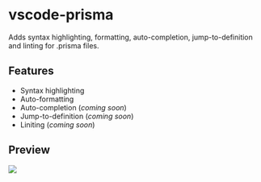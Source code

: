 # vscode-prisma

Adds syntax highlighting, formatting, auto-completion, jump-to-definition and linting for .prisma files.

## Features

- Syntax highlighting
- Auto-formatting
- Auto-completion (_coming soon_)
- Jump-to-definition (_coming soon_)
- Liniting (_coming soon_)

## Preview

![](https://imgur.com/HbufPo6.png)

